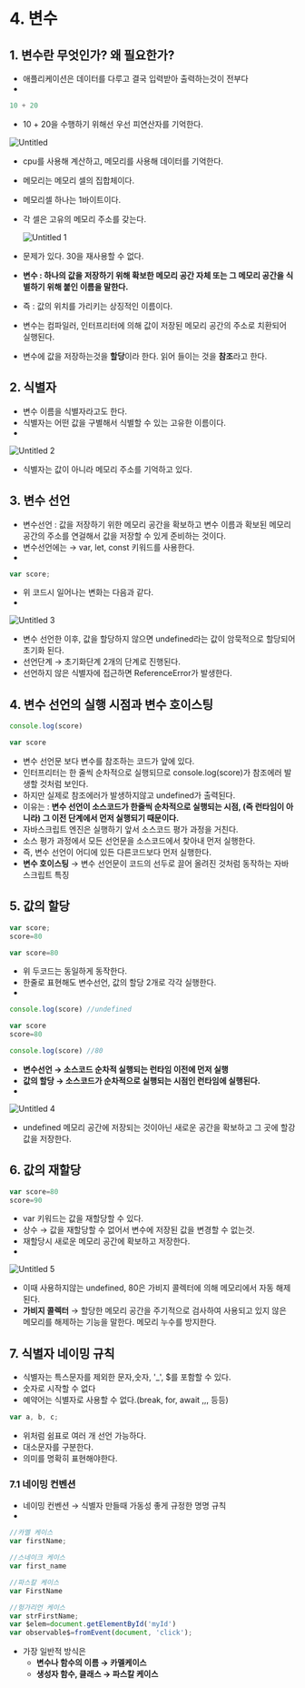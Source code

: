 # 4. 변수

## 1. 변수란 무엇인가? 왜 필요한가?

- 애플리케이션은 데이터를 다루고 결국 입력받아 출력하는것이 전부다
- 

```jsx
10 + 20
```

- 10 + 20을 수행하기 위해선 우선 피연산자를 기억한다.

![Untitled](https://user-images.githubusercontent.com/76714485/131867210-35c00d5e-c99e-4357-8107-45ef3fc1c668.png)


- cpu를 사용해 계산하고, 메모리를 사용해 데이터를 기억한다.
- 메모리는 메모리 셀의 집합체이다.
- 메모리셀 하나는 1바이트이다.
- 각 셀은 고유의 메모리 주소를 갖는다.

    ![Untitled 1](https://user-images.githubusercontent.com/76714485/131866840-578d8783-db9e-4a58-ace2-3e45b86b19b9.png)
    


- 문제가 있다. 30을 재사용할 수 없다.
- **변수 : 하나의 값을 저장하기 위해 확보한 메모리 공간 자체 또는 그 메모리 공간을 식별하기 위해 붙인 이름을 말한다.**
- 즉 : 값의 위치를 가리키는 상징적인 이름이다.
- 변수는 컴파일러, 인터프리터에 의해 값이 저장된 메모리 공간의 주소로 치환되어 실행된다.
- 변수에 값을 저장하는것을 **할당**이라 한다. 읽어 들이는 것을 **참조**라고 한다.

## 2. 식별자

- 변수 이름을 식별자라고도 한다.
- 식별자는 어떤 값을 구별해서 식별할 수 있는 고유한 이름이다.
- 
![Untitled 2](https://user-images.githubusercontent.com/76714485/131866907-9645f06a-e205-4c6e-8965-518f16e5aa4e.png)



- 식별자는 값이 아니라 메모리 주소를 기억하고 있다.

## 3. 변수 선언

- 변수선언 : 값을 저장하기 위한 메모리 공간을 확보하고 변수 이름과 확보된 메모리 공간의 주소를 연걸해서 값을 저장할 수 있게 준비하는 것이다.
- 변수선언에는 → var, let, const 키워드를 사용한다.
- 

```jsx
var score;
```

- 위 코드시 일어나는 변화는 다음과 같다.
- 
![Untitled 3](https://user-images.githubusercontent.com/76714485/131866931-dabab95e-3259-48fc-a04a-f254bbf45496.png)



- 변수 선언한 이후, 값을 할당하지 않으면 undefined라는 값이 암묵적으로 할당되어 초기화 된다.
- 선언단계 → 초기화단계 2개의 단계로 진행된다.
- 선언하지 않은 식별자에 접근하면 ReferenceError가 발생한다.

## 4. 변수 선언의 실행 시점과 변수 호이스팅

```jsx
console.log(score)

var score
```

- 변수 선언문 보다 변수를 참조하는 코드가 앞에 있다.
- 인터프리터는 한 줄씩 순차적으로 실행되므로 console.log(score)가 참조에러 발생할 것처럼 보인다.
- 하지만 실제로 참조에러가 발생하지않고 undefined가 출력된다.
- 이유는 : **변수 선언이 소스코드가 한줄씩 순차적으로 실행되는 시점, (즉 런타임이 아니라) 그 이전 단계에서 먼저 실행되기 때문이다.**
- 자바스크립트 엔진은 실행하기 앞서 소스코드 평가 과정을 거친다.
- 소스 평가 과정에서 모든 선언문을 소스코드에서 찾아내 먼저 실행한다.
- 즉, 변수 선언이 어디에 있든 다른코드보다 먼저 실행한다.
- **변수 호이스팅** → 변수 선언문이 코드의 선두로 끌어 올려진 것처럼 동작하는 자바스크립트 특징

## 5. 값의 할당

```jsx
var score;
score=80
```

```jsx
var score=80
```

- 위 두코드는 동일하게 동작한다.
- 한줄로 표현해도 변수선언, 값의 할당 2개로 각각 실행한다.
- 

```jsx
console.log(score) //undefined

var score
score=80

console.log(score) //80
```

- **변수선언 → 소스코드 순차적 실행되는 런타임 이전에 먼저 실행**
- **값의 할당 → 소스코드가 순차적으로 실행되는 시점인 런타임에 실행된다.**
- 
![Untitled 4](https://user-images.githubusercontent.com/76714485/131866952-9ab5807c-baf9-4689-bd07-18d3a2fda052.png)



- undefined 메모리 공간에 저장되는 것이아닌 새로운 공간을 확보하고 그 곳에 할강 값을 저장한다.

## 6. 값의 재할당

```jsx
var score=80
score=90
```

- var 키워드는 값을 재할당할 수 있다.
- 상수 → 값을 재할당할 수 없어서 변수에 저장된 값을 변경할 수 없는것.
- 재할당시 새로운 메모리 공간에 확보하고 저장한다.
- 
![Untitled 5](https://user-images.githubusercontent.com/76714485/131867004-b99b2aaf-28a5-46b7-bfea-4100bdc078f1.png)



- 이때 사용하지않는  undefined, 80은 가비지 콜렉터에 의해 메모리에서 자동 해제된다.
- **가비지 콜렉터** → 할당한 메모리 공간을 주기적으로 검사하여 사용되고 있지 않은 메모리를 해제하는 기능을 말한다. 메모리 누수를 방지한다.

## 7. 식별자 네이밍 규칙

- 식별자는 특스문자를 제외한 문자,숫자, '_', $를 포함할 수 있다.
- 숫자로 시작할 수 없다
- 예약어는 식별자로 사용할 수 없다.(break, for, await ,,, 등등)

```jsx
var a, b, c;
```

- 위처럼 쉼표로 여러 개 선언 가능하다.
- 대소문자를 구분한다.
- 의미를 명확히 표현해야한다.

### 7.1 네이밍 컨벤션

- 네이밍 컨벤션 → 식별자 만들때 가동성 좋게 규정한 명명 규칙
- 

```jsx
//카멜 케이스
var firstName;

//스네이크 케이스
var first_name

//파스칼 케이스
var FirstName

//헝가리언 케이스
var strFirstName;
var $elem=document.getElementById('myId')
var observable$=fromEvent(document, 'click');
```

- 가장 일반적 방식은
    - **변수나 함수의 이름 → 카멜케이스**
    - **생성자 함수, 클래스 → 파스칼 케이스**
